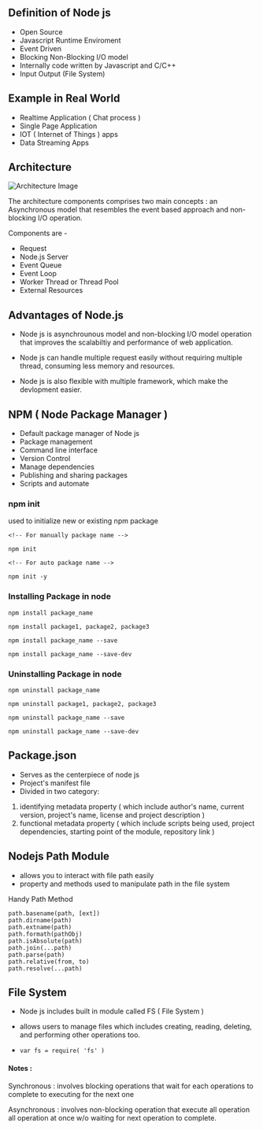 ## Definition of Node js 

* Open Source
* Javascript Runtime Enviroment
* Event Driven
* Blocking Non-Blocking I/O model
* Internally code written by Javascript and C/C++
* Input Output (File System)

## Example in Real World

* Realtime Application ( Chat process )
* Single Page Application
* IOT ( Internet of Things ) apps
* Data Streaming Apps

## Architecture
![Architecture Image](02_Architecture.png)

The architecture components comprises two main concepts : an Asynchronous model that resembles the event based approach and non-blocking I/O operation.

Components are - 
* Request
* Node.js Server
* Event Queue
* Event Loop
* Worker Thread or Thread Pool
* External Resources

## Advantages of Node.js

* Node js is asynchrounous model and non-blocking I/O model operation that improves the scalabiltiy and performance of web application.

* Node js can handle multiple request easily without requiring multiple thread, consuming less memory and resources.

*  Node js is also flexible with multiple framework, which make the devlopment easier.

## NPM ( Node Package Manager )
* Default package manager of Node js
* Package management
* Command line interface
* Version Control
* Manage dependencies
* Publishing and sharing packages
* Scripts and automate

### npm init
used to initialize new or existing npm package
```
<!-- For manually package name -->

npm init

<!-- For auto package name -->

npm init -y
```

### Installing Package in node

```
npm install package_name

npm install package1, package2, package3

npm install package_name --save

npm install package_name --save-dev
```
### Uninstalling Package in node

```
npm uninstall package_name

npm uninstall package1, package2, package3

npm uninstall package_name --save

npm uninstall package_name --save-dev
```

## Package.json
* Serves as the centerpiece of node js
* Project's manifest file
* Divided in two category:
 1. identifying metadata property ( which include author's name, current version, project's name, license and project description )
2. functional metadata property ( which include scripts being used, project dependencies, starting point of the module, repository link )


## Nodejs Path Module
* allows you to interact with file path easily
* property and methods used to manipulate path in the file system

Handy Path Method
```
path.basename(path, [ext])
path.dirname(path)
path.extname(path)
path.formath(pathObj)
path.isAbsolute(path)
path.join(...path)
path.parse(path)
path.relative(from, to)
path.resolve(...path)
```

## File System
* Node js includes built in module called FS ( File System )
* allows users to manage files which includes creating, reading, deleting, and performing other operations too.

* ```var fs = require( 'fs' ) ```

#### Notes :
Synchronous : involves blocking operations that wait for each operations to complete to executing for the next one

Asynchronous : involves non-blocking operation that execute all operation all operation at once w/o waiting for next operation to complete.
